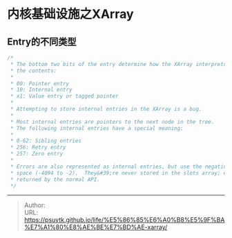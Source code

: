 # 内核基础设施之XArray



## Entry的不同类型
```c
/*
 * The bottom two bits of the entry determine how the XArray interprets
 * the contents:
 *
 * 00: Pointer entry
 * 10: Internal entry
 * x1: Value entry or tagged pointer
 *
 * Attempting to store internal entries in the XArray is a bug.
 *
 * Most internal entries are pointers to the next node in the tree.
 * The following internal entries have a special meaning:
 *
 * 0-62: Sibling entries
 * 256: Retry entry
 * 257: Zero entry
 *
 * Errors are also represented as internal entries, but use the negative
 * space (-4094 to -2).  They&#39;re never stored in the slots array; only
 * returned by the normal API.
 */


```

---

> Author:   
> URL: https://psuvtk.github.io/life/%E5%86%85%E6%A0%B8%E5%9F%BA%E7%A1%80%E8%AE%BE%E7%BD%AE-xarray/  

